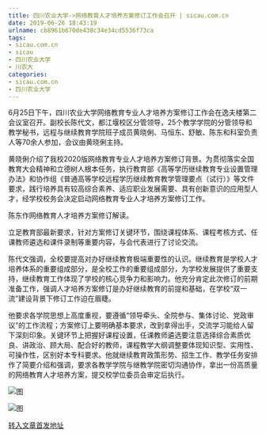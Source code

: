 ```yaml
---
title: 四川农业大学->网络教育人才培养方案修订工作会召开 | sicau.com.cn
date: 2019-06-26 18:43:19
urlname: cb8961b670de438c34e34cd5536f73ca
tags: 
- sicau.com.cn
- sicau
- 四川农业大学
- 川农大
categories:
- sicau.com.cn
- 四川农业大学
---
```



6月25日下午，四川农业大学网络教育专业人才培养方案修订工作会在逸夫楼第二会议室召开。副校长陈代文，都江堰校区分管领导，25个教学学院的分管领导和教学秘书，远程与继续教育学院班子成员黄晓俐、马恒东、舒敏、陈东和科室负责人等70余人参加，会议由黄晓俐主持。

黄晓俐介绍了我校2020版网络教育专业人才培养方案修订背景。为贯彻落实全国教育大会精神和立德树人根本任务，执行教育部《高等学历继续教育专业设置管理办法》和协作组《普通高等学校远程学历继续教育教学管理要点（试行）》等文件要求，践行培养具有较高综合素养、适应职业发展需要、具有创新意识的应用型人才，经学校校务会决定启动网络教育专业人才培养方案修订工作。

陈东作网络教育人才培养方案修订解读。

立足教育部最新要求，针对方案修订关键环节，围绕课程体系、课程考核方式、任课教师遴选和课件录制等重要内容，与会代表进行了讨论交流。

陈代文强调，全校要提高对办好继续教育极端重要性的认识。继续教育是学校人才培养体系的重要组成部分，是全校工作的重要组成部分，为学校发展提供了重要支持，继续教育工作体现了学校的核心竞争力和影响力。他充分肯定此次修订的前期准备工作，强调人才培养方案修订是办好继续教育的前提和基础，在学校“双一流”建设背景下修订工作迫在眉睫。

他要求各学院思想上高度重视，要遵循“领导牵头、全院参与、集体讨论、党政审议”的工作流程；方案修订上要明确基本要求，改到拿得出手，交流学习能给人留下深刻印象。关键环节上把握好课程设置，任课教师遴选要注意选择综合素质优良、讲政治、顾大局、配合好的教师，课程教学大纲调整要体现知识型、实用性、可操作性，区别好本专科要求。他就继续教育政策形势、招生工作、教学任务安排作了简要介绍和强调，要求各教学学院与继教学院密切沟通协作，拿出一份高质量的网络教育人才培养方案，提交校学位委员会审定后执行。



![图](https://news.sicau.edu.cn/__local/C/16/E5/E9621B6C1BAE6D0086DFF672004_581D991A_14792.jpg)

![图](https://news.sicau.edu.cn/__local/7/B1/59/0EEB642C2CB8EAAF094124DF1A8_43EC05EE_52512.jpg)

[转入文章首发地址](https://news.sicau.edu.cn/info/1078/52289.htm)